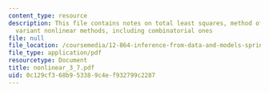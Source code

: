 ```yaml
---
content_type: resource
description: This file contains notes on total least squares, method of total inversion,
  variant nonlinear methods, including combinatorial ones
file: null
file_location: /coursemedia/12-864-inference-from-data-and-models-spring-2005/0c129cf368b953389c4ef932799c2287_nonlinear_3_7.pdf
file_type: application/pdf
resourcetype: Document
title: nonlinear_3_7.pdf
uid: 0c129cf3-68b9-5338-9c4e-f932799c2287
---
```

